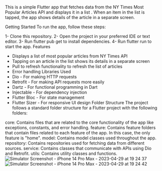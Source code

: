 This is a simple Flutter app that fetches data from the NY Times Most Popular Articles API and displays it in a list .
When an item in the list is tapped, the app shows details of the article in a separate screen.

   Getting Started
To run the app, follow these steps:

1- Clone this repository.
2- Open the project in your preferred IDE or text editor.
3- Run flutter pub get to install dependencies.
4- Run flutter run to start the app.
   Features
- Displays a list of most popular articles from NY Times API
- Tapping on an article in the list shows its details in a separate screen
- Pull to refresh functionality to refresh the list of articles 
- Error handling
   Libraries Used
- Dio - For making HTTP requests
- Retrofit - For making API requests more easily
- Dartz - For functional programming in Dart
- Injectable - For dependency injection
- Flutter Bloc - For state management
- Flutter Sizer - For responsive UI design
    Folder Structure
The project follows a standard folder structure for a Flutter project with the following folders:

core: Contains files that are related to the core functionality of the app like exceptions, constants, and error handling.
feature: Contains feature folders that contain files related to each feature of the app. In this case, the only feature is "home".
model: Contains model classes used throughout the app.
repository: Contains repositories used for fetching data from different sources.
service: Contains classes that communicate with APIs using Dio and Retrofit.
utils: Contains utility classes and functions.
![Simulator Screenshot - iPhone 14 Pro Max - 2023-04-29 at 19 24 37](https://user-images.githubusercontent.com/45130757/235310561-d7f64669-ea3e-4b34-9750-56b3dcc0a0a4.png)
![Simulator Screenshot - iPhone 14 Pro Max - 2023-04-29 at 19 24 42](https://user-images.githubusercontent.com/45130757/235310571-1950c86a-dada-430b-bb8c-7abe6a78585f.png)
